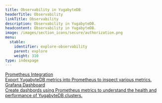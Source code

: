 ```yaml
---
title: Observability in YugabyteDB
headerTitle: Observability
linkTitle: Observability
description: Observability in YugabyteDB.
headcontent: Observability in YugabyteDB.
image: /images/section_icons/secure/authorization.png
menu:
  stable:
    identifier: explore-observability
    parent: explore
    weight: 310
type: indexpage
---
```


<div class="row">

  <div class="col-12 col-md-6 col-lg-12 col-xl-6">
    <a class="section-link icon-offset" href="prometheus-integration/macos">
      <div class="head">
        <div class="icon"><i class="fas fa-chart-line"></i></div>
        <div class="title">Prometheus Integration</div>
      </div>
      <div class="body">
          Export YugabyteDB metrics into Prometheus to inspect various metrics.
      </div>
    </a>
  </div>

  <div class="col-12 col-md-6 col-lg-12 col-xl-6">
    <a class="section-link icon-offset" href="grafana-dashboard/macos">
      <div class="head">
        <div class="icon"><i class="fas fa-chart-bar"></i></div>
        <div class="title">Grafana Dashboard</div>
      </div>
      <div class="body">
          Create dashbords using Prometheus metrics to understand the health and performance of YugabyteDB clusters.
      </div>
    </a>
  </div>
</div>
